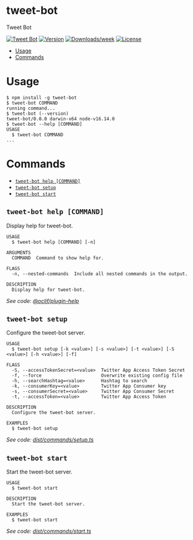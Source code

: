 tweet-bot
=================

Tweet Bot

[![Tweet Bot](https://img.shields.io/badge/tweet--bot-brightgreen.svg)](https://dipakparmar.github.io/tweet-bot/)
[![Version](https://img.shields.io/npm/v/tweet-bot.svg)](https://npmjs.org/package/tweet-bot)
[![Downloads/week](https://img.shields.io/npm/dw/tweet-bot.svg)](https://npmjs.org/package/tweet-bot)
[![License](https://img.shields.io/npm/l/tweet-bot.svg)](https://github.com/dipakparmar/tweet-bot/blob/main/package.json)

<!-- toc -->
* [Usage](#usage)
* [Commands](#commands)
<!-- tocstop -->
# Usage
<!-- usage -->
```sh-session
$ npm install -g tweet-bot
$ tweet-bot COMMAND
running command...
$ tweet-bot (--version)
tweet-bot/0.0.0 darwin-x64 node-v16.14.0
$ tweet-bot --help [COMMAND]
USAGE
  $ tweet-bot COMMAND
...
```
<!-- usagestop -->
# Commands
<!-- commands -->
* [`tweet-bot help [COMMAND]`](#tweet-bot-help-command)
* [`tweet-bot setup`](#tweet-bot-setup)
* [`tweet-bot start`](#tweet-bot-start)

## `tweet-bot help [COMMAND]`

Display help for tweet-bot.

```
USAGE
  $ tweet-bot help [COMMAND] [-n]

ARGUMENTS
  COMMAND  Command to show help for.

FLAGS
  -n, --nested-commands  Include all nested commands in the output.

DESCRIPTION
  Display help for tweet-bot.
```

_See code: [@oclif/plugin-help](https://github.com/oclif/plugin-help/blob/v5.1.10/src/commands/help.ts)_

## `tweet-bot setup`

Configure the tweet-bot server.

```
USAGE
  $ tweet-bot setup [-k <value>] [-s <value>] [-t <value>] [-S <value>] [-h <value>] [-f]

FLAGS
  -S, --accessTokenSecret=<value>  Twitter App Access Token Secret
  -f, --force                      Overwrite existing config file
  -h, --searchHashtag=<value>      Hashtag to search
  -k, --consumerKey=<value>        Twitter App Consumer key
  -s, --consumerSecret=<value>     Twitter App Consumer Secret
  -t, --accessToken=<value>        Twitter App Access Token

DESCRIPTION
  Configure the tweet-bot server.

EXAMPLES
  $ tweet-bot setup
```

_See code: [dist/commands/setup.ts](https://github.com/dipakparmar/tweet-bot/blob/v0.0.0/dist/commands/setup.ts)_

## `tweet-bot start`

Start the tweet-bot server.

```
USAGE
  $ tweet-bot start

DESCRIPTION
  Start the tweet-bot server.

EXAMPLES
  $ tweet-bot start
```

_See code: [dist/commands/start.ts](https://github.com/dipakparmar/tweet-bot/blob/v0.0.0/dist/commands/start.ts)_
<!-- commandsstop -->
